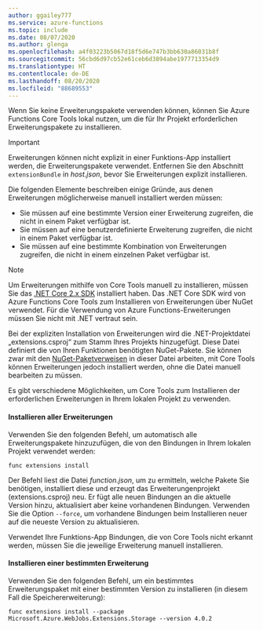 ```yaml
---
author: ggailey777
ms.service: azure-functions
ms.topic: include
ms.date: 08/07/2020
ms.author: glenga
ms.openlocfilehash: a4f03223b5067d18f5d6e747b3bb630a86031b8f
ms.sourcegitcommit: 56cbd6d97cb52e61ceb6d3894abe1977713354d9
ms.translationtype: HT
ms.contentlocale: de-DE
ms.lasthandoff: 08/20/2020
ms.locfileid: "88689553"
---
```

Wenn Sie keine Erweiterungspakete verwenden können, können Sie Azure Functions Core Tools lokal nutzen, um die für Ihr Projekt erforderlichen Erweiterungspakete zu installieren.

> [!IMPORTANT]
> Erweiterungen können nicht explizit in einer Funktions-App installiert werden, die Erweiterungspakete verwendet. Entfernen Sie den Abschnitt `extensionBundle` in *host.json*, bevor Sie Erweiterungen explizit installieren.

Die folgenden Elemente beschreiben einige Gründe, aus denen Erweiterungen möglicherweise manuell installiert werden müssen:

* Sie müssen auf eine bestimmte Version einer Erweiterung zugreifen, die nicht in einem Paket verfügbar ist.
* Sie müssen auf eine benutzerdefinierte Erweiterung zugreifen, die nicht in einem Paket verfügbar ist.
* Sie müssen auf eine bestimmte Kombination von Erweiterungen zugreifen, die nicht in einem einzelnen Paket verfügbar ist.

> [!NOTE]
> Um Erweiterungen mithilfe von Core Tools manuell zu installieren, müssen Sie das [.NET Core 2.x SDK](https://dotnet.microsoft.com/download) installiert haben. Das .NET Core SDK wird von Azure Functions Core Tools zum Installieren von Erweiterungen über NuGet verwendet. Für die Verwendung von Azure Functions-Erweiterungen müssen Sie nicht mit .NET vertraut sein.

Bei der expliziten Installation von Erweiterungen wird die .NET-Projektdatei „extensions.csproj“ zum Stamm Ihres Projekts hinzugefügt. Diese Datei definiert die von Ihren Funktionen benötigten NuGet-Pakete. Sie können zwar mit den [NuGet-Paketverweisen](/nuget/consume-packages/package-references-in-project-files) in dieser Datei arbeiten, mit Core Tools können Erweiterungen jedoch installiert werden, ohne die Datei manuell bearbeiten zu müssen.

Es gibt verschiedene Möglichkeiten, um Core Tools zum Installieren der erforderlichen Erweiterungen in Ihrem lokalen Projekt zu verwenden. 

#### <a name="install-all-extensions"></a>Installieren aller Erweiterungen 

Verwenden Sie den folgenden Befehl, um automatisch alle Erweiterungspakete hinzuzufügen, die von den Bindungen in Ihrem lokalen Projekt verwendet werden:

```dotnetcli
func extensions install
```
Der Befehl liest die Datei *function.json*, um zu ermitteln, welche Pakete Sie benötigen, installiert diese und erzeugt das Erweiterungenprojekt (extensions.csproj) neu. Er fügt alle neuen Bindungen an die aktuelle Version hinzu, aktualisiert aber keine vorhandenen Bindungen. Verwenden Sie die Option `--force`, um vorhandene Bindungen beim Installieren neuer auf die neueste Version zu aktualisieren.

Verwendet Ihre Funktions-App Bindungen, die von Core Tools nicht erkannt werden, müssen Sie die jeweilige Erweiterung manuell installieren.

#### <a name="install-a-specific-extension"></a>Installieren einer bestimmten Erweiterung

Verwenden Sie den folgenden Befehl, um ein bestimmtes Erweiterungspaket mit einer bestimmten Version zu installieren (in diesem Fall die Speichererweiterung):

```dotnetcli
func extensions install --package Microsoft.Azure.WebJobs.Extensions.Storage --version 4.0.2
```
